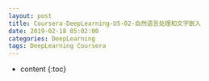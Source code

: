```yaml
---
layout: post
title: Coursera-DeepLearning-U5-02-自然语言处理和文字嵌入
date: 2019-02-18 05:02:00
categories: DeepLearning
tags: DeepLearning Coursera
---
```

* content
{:toc}


